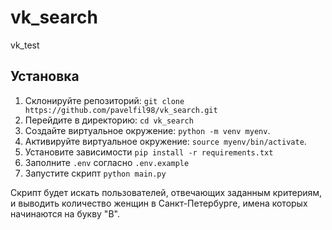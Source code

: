 # vk_search
vk_test

## Установка

1. Склонируйте репозиторий: `git clone https://github.com/pavelfil98/vk_search.git`
2. Перейдите в директорию: `cd vk_search`
3. Создайте виртуальное окружение: `python -m venv myenv`.
4. Активируйте виртуальное окружение: `source myenv/bin/activate`.
5. Установите зависимости `pip install -r requirements.txt`
6. Заполните `.env` согласно `.env.example`
7. Запустите скрипт `python main.py`


Скрипт будет искать пользователей, отвечающих заданным критериям, и выводить количество женщин в Санкт-Петербурге, имена которых начинаются на букву "В".

